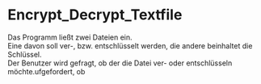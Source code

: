 # Encrypt_Decrypt_Textfile
Das Programm ließt zwei Dateien ein.<br>
Eine davon soll ver-, bzw. entschlüsselt werden, die andere beinhaltet die Schlüssel.<br>
Der Benutzer wird gefragt, ob der die Datei ver- oder entschlüsseln möchte.ufgefordert, ob
